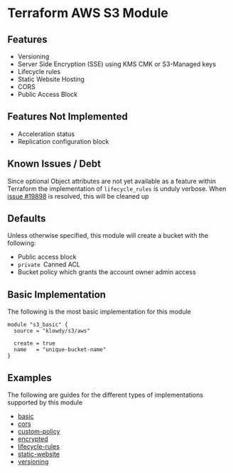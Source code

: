 # Terraform AWS S3 Module

## Features

- Versioning
- Server Side Encryption (SSE) using KMS CMK or S3-Managed keys
- Lifecycle rules
- Static Website Hosting
- CORS
- Public Access Block

## Features Not Implemented

- Acceleration status
- Replication configuration block

## Known Issues / Debt

Since optional Object attributes are not yet available as a feature within Terraform the implementation of `lifecycle_rules` is unduly verbose.  When [issue #19898](https://github.com/hashicorp/terraform/issues/19898) is resolved, this will be cleaned up

## Defaults

Unless otherwise specified, this module will create a bucket with the following:

- Public access block
- `private `Canned ACL
- Bucket policy which grants the account owner admin access

## Basic Implementation

The following is the most basic implementation for this module

```hcl
module "s3_basic" {
  source = "klowdy/s3/aws"
  
  create = true
  name   = "unique-bucket-name"
}
```
## Examples

The following are guides for the different types of implementations supported by this module

- [basic](https://github.com/klowdy/terraform-aws-s3/tree/master/examples/basic)
- [cors](https://github.com/klowdy/terraform-aws-s3/tree/master/examples/cors)
- [custom-policy](https://github.com/klowdy/terraform-aws-s3/tree/master/examples/custom-policy)
- [encrypted](https://github.com/klowdy/terraform-aws-s3/tree/master/examples/encrypted)
- [lifecycle-rules](https://github.com/klowdy/terraform-aws-s3/tree/master/examples/lifecycle-rules)
- [static-website](https://github.com/klowdy/terraform-aws-s3/tree/master/examples/static-website)
- [versioning](https://github.com/klowdy/terraform-aws-s3/tree/master/examples/versioning)
